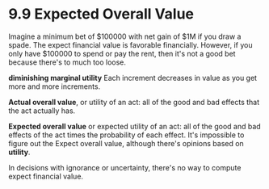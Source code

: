 # 9.9 Expected Overall Value

Imagine a minimum bet of $100000 with net gain of $1M if you draw a spade. The expect financial value is favorable financially. However, if you only have $100000 to spend or pay the rent, then it's not a good bet because there's to much too loose.

**diminishing marginal utility** Each increment decreases in value as you get more and more increments.

**Actual overall value**, or utility of an act: all of the good and bad effects that the act actually has.

**Expected overall value** or expected utility of an act: all of the good and bad effects of the act times the probability of each effect. It's impossible to figure out the Expect overall value, although there's opinions based on **utility**.

In decisions with ignorance or uncertainty, there's no way to compute expect financial value.
